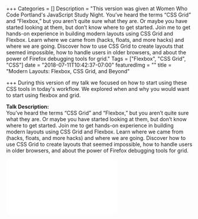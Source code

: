 +++
Categories = []
Description = "This version was given at Women Who Code Portland's JavaScript Study Night. You’ve heard the terms “CSS Grid” and “Flexbox,” but you aren’t quite sure what they are. Or maybe you have started looking at them, but don’t know where to get started. Join me to get hands-on experience in building modern layouts using CSS Grid and Flexbox. Learn where we came from (hacks, floats, and more hacks) and where we are going. Discover how to use CSS Grid to create layouts that seemed impossible, how to handle users in older browsers, and about the power of Firefox debugging tools for grid."
Tags = ["Flexbox", "CSS Grid", "CSS"]
date = "2018-07-11T10:42:37-07:00"
featuredImg = ""
title = "Modern Layouts: Flexbox, CSS Grid, and Beyond"

+++
During this version of my talk we focused on how to start using these CSS tools in today's workflow. We explored when and why you would want to start using flexbox and grid. 

**Talk Description:**  
You’ve heard the terms “CSS Grid” and “Flexbox,” but you aren’t quite sure what they are. Or maybe you have started looking at them, but don’t know where to get started. Join me to get hands-on experience in building modern layouts using CSS Grid and Flexbox. Learn where we came from (hacks, floats, and more hacks) and where we are going. Discover how to use CSS Grid to create layouts that seemed impossible, how to handle users in older browsers, and about the power of Firefox debugging tools for grid.

<iframe src="//slides.com/michellejl/css-grid/embed" class="talk-slides" scrolling="no" frameborder="0" webkitallowfullscreen mozallowfullscreen allowfullscreen></iframe>